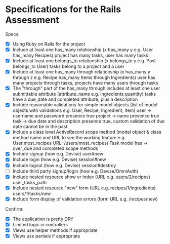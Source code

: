 # Specifications for the Rails Assessment

Specs:
- [x] Using Ruby on Rails for the project
- [x] Include at least one has_many relationship (x has_many y e.g. User has_many Recipes)
  project has many tasks, user has many tasks
- [x] Include at least one belongs_to relationship (x belongs_to y e.g. Post belongs_to User)
  tasks belong to a project and a user
- [x] Include at least one has_many through relationship (x has_many y through z e.g. Recipe has_many Items through Ingredients)
  user has many projects through tasks, projects have many users through tasks
- [x] The "through" part of the has_many through includes at least one user submittable attribute (attribute_name e.g. ingredients.quantity)
  tasks have a due_date and completed attribute, plus a description
- [x] Include reasonable validations for simple model objects (list of model objects with validations e.g. User, Recipe, Ingredient, Item)
  user -> username and password presence true
  project -> name presence true
  task -> due date and description presence true, custom validation of due date cannot be in the past
- [x] Include a class level ActiveRecord scope method (model object & class method name and URL to see the working feature e.g. User.most_recipes URL: /users/most_recipes)
  Task model has -> over_due and completed scope methods
- [x] Include signup (how e.g. Devise)
  user#new
- [x] Include login (how e.g. Devise)
  session#new
- [x] Include logout (how e.g. Devise)
  session#destroy
- [ ] Include third party signup/login (how e.g. Devise/OmniAuth)
- [x] Include nested resource show or index (URL e.g. users/2/recipes)
    user_tasks_path
- [x] Include nested resource "new" form (URL e.g. recipes/1/ingredients)
    users/1/tasks/new
- [x] Include form display of validation errors (form URL e.g. /recipes/new)

Confirm:
- [x] The application is pretty DRY
- [x] Limited logic in controllers
- [x] Views use helper methods if appropriate
- [x] Views use partials if appropriate
